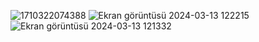 ![1710322074388](https://github.com/abdullahozeren55/PixilerVSZompixler/assets/108329105/3ffc0401-4b17-45b0-9db4-15d6b30c5d1d)
![Ekran görüntüsü 2024-03-13 122215](https://github.com/abdullahozeren55/PixilerVSZompixler/assets/108329105/5949b41c-64cd-4f48-a4c7-da972ef820ba)
![Ekran görüntüsü 2024-03-13 121332](https://github.com/abdullahozeren55/PixilerVSZompixler/assets/108329105/6e24d417-76e4-4fd6-b54d-fb1844920aed)
